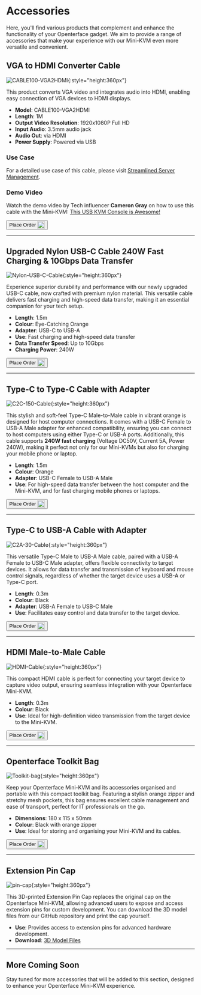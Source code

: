 # Accessories

Here, you'll find various products that complement and enhance the functionality of your Openterface gadget. We aim to provide a range of accessories that make your experience with our Mini-KVM even more versatile and convenient.

## VGA to HDMI Converter Cable

![CABLE100-VGA2HDMI](/images/product/part/CABLE100-VGA2HDMI-1.jpg){:style="height:360px"}

This product converts VGA video and integrates audio into HDMI, enabling easy connection of VGA devices to HDMI displays.

- **Model**: CABLE100-VGA2HDMI
- **Length**: 1M
- **Output Video Resolution**: 1920x1080P Full HD
- **Input Audio**: 3.5mm audio jack
- **Audio Out**: via HDMI
- **Power Supply**: Powered via USB

### Use Case
For a detailed use case of this cable, please visit [Streamlined Server Management](/use-cases/#streamlined-server-management).

### Demo Video
Watch the demo video by Tech influencer **Cameron Gray** on how to use this cable with the Mini-KVM: [This USB KVM Console is Awesome!](https://youtu.be/xAEQpWyfY-c?si=auB5NtqHVw2C7iIK&t=1693)

<button class="md-button" onclick="window.location.href='https://shop.techxartisan.com/products/vga-to-hdmi-converter-cable'"> Place Order <img src="//images/trademark/txa.svg" alt="" style="vertical-align: middle; height: 20px;"></button>

---

## Upgraded Nylon USB-C Cable 240W Fast Charging & 10Gbps Data Transfer

![Nylon-USB-C-Cable](/images/product/part/nylon-usb-c-cable.jpg){:style="height:360px"}

Experience superior durability and performance with our newly upgraded USB-C cable, now crafted with premium nylon material. This versatile cable delivers fast charging and high-speed data transfer, making it an essential companion for your tech setup.

- **Length**: 1.5m
- **Colour**: Eye-Catching Orange
- **Adapter**: USB-C to USB-A
- **Use**: Fast charging and high-speed data transfer
- **Data Transfer Speed**: Up to 10Gbps
- **Charging Power**: 240W

<button class="md-button" onclick="window.location.href='https://shop.techxartisan.com/products/upgraded-nylon-usb-c-cable-240w-fast-charging-10gbps-data-transfer-1-5m-with-usb-a-adapter-eye-catching-orange'"> Place Order <img src="//images/trademark/txa.svg" alt="" style="vertical-align: middle; height: 20px;"></button>

---

## Type-C to Type-C Cable with Adapter

![C2C-150-Cable](/images/product/part/OP-05-CABLE150-C2C.jpg){:style="height:360px"}

This stylish and soft-feel Type-C Male-to-Male cable in vibrant orange is designed for host computer connections. It comes with a USB-C Female to USB-A Male adapter for enhanced compatibility, ensuring you can connect to host computers using either Type-C or USB-A ports. Additionally, this cable supports **240W fast charging** (Voltage DC50V, Current 5A, Power 240W), making it perfect not only for our Mini-KVMs but also for charging your mobile phone or laptop.

- **Length**: 1.5m
- **Colour**: Orange
- **Adapter**: USB-C Female to USB-A Male
- **Use**: For high-speed data transfer between the host computer and the Mini-KVM, and for fast charging mobile phones or laptops.

<button class="md-button" onclick="window.location.href='https://shop.techxartisan.com/products/type-c-cable-with-usb-a-adapter-1-5m-4-11ft-240w-fast-charging-data-transfer-usb2-0'"> Place Order <img src="//images/trademark/txa.svg" alt="" style="vertical-align: middle; height: 20px;"></button>

---

## Type-C to USB-A Cable with Adapter

![C2A-30-Cable](/images/product/part/OP-04-CABLE30-C2A.jpg){:style="height:360px"}

This versatile Type-C Male to USB-A Male cable, paired with a USB-A Female to USB-C Male adapter, offers flexible connectivity to target devices. It allows for data transfer and transmission of keyboard and mouse control signals, regardless of whether the target device uses a USB-A or Type-C port.

- **Length**: 0.3m
- **Colour**: Black
- **Adapter**: USB-A Female to USB-C Male
- **Use**: Facilitates easy control and data transfer to the target device.

<button class="md-button" onclick="window.location.href='https://shop.techxartisan.com/products/type-c-to-usb-a-cable-with-adapter'"> Place Order <img src="//images/trademark/txa.svg" alt="" style="vertical-align: middle; height: 20px;"></button>

---

## HDMI Male-to-Male Cable

![HDMI-Cable](/images/product/part/OP-03-CABLE30-HDMI.jpg){:style="height:360px"}

This compact HDMI cable is perfect for connecting your target device to capture video output, ensuring seamless integration with your Openterface Mini-KVM.

- **Length**: 0.3m
- **Colour**: Black
- **Use**: Ideal for high-definition video transmission from the target device to the Mini-KVM.

<button class="md-button" onclick="window.location.href='https://shop.techxartisan.com/products/hdmi-male-to-male-cable'"> Place Order <img src="//images/trademark/txa.svg" alt="" style="vertical-align: middle; height: 20px;"></button>

---

## Openterface Toolkit Bag

![Toolkit-bag](/images/product/part/OP-06-BAG-TOOLKIT.jpg){:style="height:360px"}

Keep your Openterface Mini-KVM and its accessories organised and portable with this compact toolkit bag. Featuring a stylish orange zipper and stretchy mesh pockets, this bag ensures excellent cable management and ease of transport, perfect for IT professionals on the go.

- **Dimensions**: 180 x 115 x 50mm
- **Colour**: Black with orange zipper
- **Use**: Ideal for storing and organising your Mini-KVM and its cables.

<button class="md-button" onclick="window.location.href='https://shop.techxartisan.com/products/openterface-toolkit-bag'"> Place Order <img src="//images/trademark/txa.svg" alt="" style="vertical-align: middle; height: 20px;"></button>

---

## Extension Pin Cap

![pin-cap](/images/product/part/pin-cap.jpg){:style="height:360px"}

This 3D-printed Extension Pin Cap replaces the original cap on the Openterface Mini-KVM, allowing advanced users to expose and access extension pins for custom development. You can download the 3D model files from our GitHub repository and print the cap yourself.

- **Use**: Provides access to extension pins for advanced hardware development.
- **Download**: [3D Model Files](https://github.com/TechxArtisanStudio/Openterface_Mini-KVM_Hardware/tree/main/models)

---

## More Coming Soon

Stay tuned for more accessories that will be added to this section, designed to enhance your Openterface Mini-KVM experience.